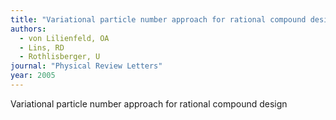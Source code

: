 ```yaml
---
title: "Variational particle number approach for rational compound design"
authors:
  - von Lilienfeld, OA
  - Lins, RD
  - Rothlisberger, U
journal: "Physical Review Letters"
year: 2005
---
```


Variational particle number approach for rational compound design
